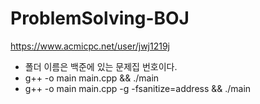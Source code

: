 # ProblemSolving-BOJ
https://www.acmicpc.net/user/jwj1219j

- 폴더 이름은 백준에 있는 문제집 번호이다.
- g++ -o main main.cpp && ./main 
- g++ -o main main.cpp -g -fsanitize=address && ./main
